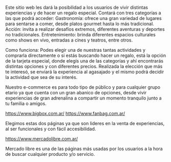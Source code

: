 Este sitio web les dará la posibilidad a los usuarios de vivir distintas experiencias y de hacer un regalo especial.
Contará con tres categorías a las que podrá acceder:
Gastronomía: ofrece una gran variedad de lugares para sentarse a comer, desde platos gourmet hasta lo más tradicional.
Acción: invita a realizar desafíos extremos, diferentes aventuras y deportes no tradicionales.
Entretenimiento: brinda diferentes espacios culturales como shows en vivo, entradas a cines y teatros, entre otros.

Como funciona:
Podes elegir una de nuestras tantas actividades y comprarla directamente o si estás buscando hacer un regalo, está la opción de la tarjeta especial, donde elegís una de las categorías y ahí encontrarás distintas opciones y con diferentes precios. Realizada la elección que más te interesó, se enviará la experiencia al agasajado y el mismo podrá decidir la actividad que sea de su interés.


Nuestro e-commerce es para todo tipo de público y para cualquier grupo etario ya que cuenta con un gran abanico de opciones, desde vivir experiencias de gran adrenalina a compartir un momento tranquilo junto a tu familia o amigos.  

https://www.bigbox.com.ar/ 
https://www.fanbag.com.ar/

 Elegimos estas dos páginas ya que son lideres en la venta de experiencias, al ser funcionales y con fácil accesibilidad.


https://www.mercadolibre.com.ar/

Mercado libre es una de las páginas más usadas por los usuarios a la hora de buscar cualquier producto y/o servicio.



